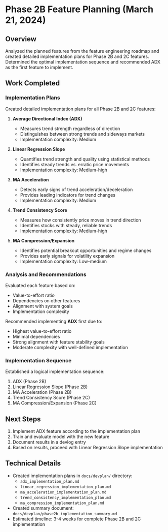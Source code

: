 # Phase 2B Feature Planning (March 21, 2024)

## Overview
Analyzed the planned features from the feature engineering roadmap and created detailed implementation plans for Phase 2B and 2C features. Determined the optimal implementation sequence and recommended ADX as the first feature to implement.

## Work Completed

### Implementation Plans
Created detailed implementation plans for all Phase 2B and 2C features:

1. **Average Directional Index (ADX)**
   - Measures trend strength regardless of direction
   - Distinguishes between strong trends and sideways markets
   - Implementation complexity: Medium

2. **Linear Regression Slope**
   - Quantifies trend strength and quality using statistical methods
   - Identifies steady trends vs. erratic price movements
   - Implementation complexity: Medium-high

3. **MA Acceleration**
   - Detects early signs of trend acceleration/deceleration
   - Provides leading indicators for trend changes
   - Implementation complexity: Medium

4. **Trend Consistency Score**
   - Measures how consistently price moves in trend direction
   - Identifies stocks with steady, reliable trends
   - Implementation complexity: Medium-high

5. **MA Compression/Expansion**
   - Identifies potential breakout opportunities and regime changes
   - Provides early signals for volatility expansion
   - Implementation complexity: Low-medium

### Analysis and Recommendations
Evaluated each feature based on:
- Value-to-effort ratio
- Dependencies on other features
- Alignment with system goals
- Implementation complexity

Recommended implementing **ADX** first due to:
- Highest value-to-effort ratio
- Minimal dependencies
- Strong alignment with feature stability goals
- Moderate complexity with well-defined implementation

### Implementation Sequence
Established a logical implementation sequence:
1. ADX (Phase 2B)
2. Linear Regression Slope (Phase 2B)
3. MA Acceleration (Phase 2B)
4. Trend Consistency Score (Phase 2C)
5. MA Compression/Expansion (Phase 2C)

## Next Steps
1. Implement ADX feature according to the implementation plan
2. Train and evaluate model with the new feature
3. Document results in a devlog entry
4. Based on results, proceed with Linear Regression Slope implementation

## Technical Details
- Created implementation plans in `docs/devplan/` directory:
  - `adx_implementation_plan.md`
  - `linear_regression_implementation_plan.md`
  - `ma_acceleration_implementation_plan.md`
  - `trend_consistency_implementation_plan.md`
  - `ma_compression_implementation_plan.md`
- Created summary document: `docs/devplan/phase2b_implementation_summary.md`
- Estimated timeline: 3-4 weeks for complete Phase 2B and 2C implementation 